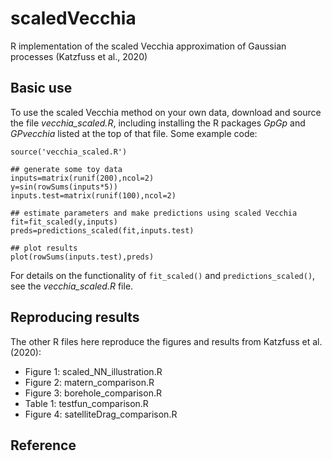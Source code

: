 # scaledVecchia
R implementation of the scaled Vecchia approximation of Gaussian processes (Katzfuss et al., 2020)

## Basic use
To use the scaled Vecchia method on your own data, download and source the file *vecchia_scaled.R*, including installing the R packages *GpGp* and *GPvecchia* listed at the top of that file. Some example code:

```{r}
source('vecchia_scaled.R')

## generate some toy data
inputs=matrix(runif(200),ncol=2)
y=sin(rowSums(inputs*5))
inputs.test=matrix(runif(100),ncol=2)

## estimate parameters and make predictions using scaled Vecchia
fit=fit_scaled(y,inputs)
preds=predictions_scaled(fit,inputs.test)

## plot results
plot(rowSums(inputs.test),preds)
```
For details on the functionality of `fit_scaled()` and `predictions_scaled()`, see the *vecchia_scaled.R* file.

## Reproducing results
The other R files here reproduce the figures and results from Katzfuss et al. (2020):
- Figure 1: scaled_NN_illustration.R
- Figure 2: matern_comparison.R
- Figure 3: borehole_comparison.R
- Table 1: testfun_comparison.R
- Figure 4: satelliteDrag_comparison.R

## Reference
<!---
[Katzfuss, M., Guinness, J., & Lawrence, E. (2020). Scaled Vecchia approximation for fast computer-model emulation. *arXiv:20.02*.](https://arxiv.org/abs/...)
--->
